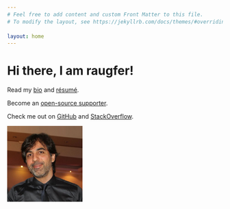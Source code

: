 ```yaml
---
# Feel free to add content and custom Front Matter to this file.
# To modify the layout, see https://jekyllrb.com/docs/themes/#overriding-theme-defaults

layout: home
---
```


<style type="text/css">
  img {
    width: 35%;
  }
</style>

# Hi there, I am raugfer!

Read my [bio](./about/) and [résumé](/assets/docs/resume.pdf).

Become an [open-source supporter](/support/).

Check me out on [GitHub](https://github.com/raugfer) and [StackOverflow](https://stackoverflow.com/users/story/1078623).

<img alt="Rodrigo Ferreira" src="/assets/images/profile.jpg">
